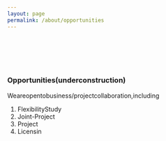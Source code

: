 ```yaml
---
layout: page
permalink: /about/opportunities
---
```


<br>
<br>
<br>
<br>

### Opportunities(underconstruction)

Weareopentobusiness/projectcollaboration,including

1. FlexibilityStudy
2. Joint-Project
3. Project
4. Licensin
